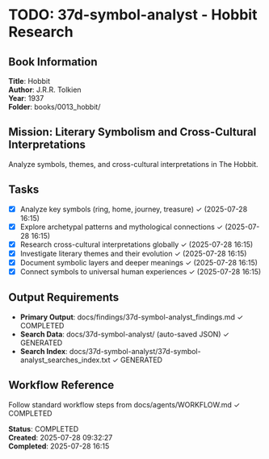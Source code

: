 # TODO: 37d-symbol-analyst - Hobbit Research

## Book Information  
**Title**: Hobbit  
**Author**: J.R.R. Tolkien  
**Year**: 1937  
**Folder**: books/0013_hobbit/

## Mission: Literary Symbolism and Cross-Cultural Interpretations
Analyze symbols, themes, and cross-cultural interpretations in The Hobbit.

## Tasks
- [x] Analyze key symbols (ring, home, journey, treasure) ✓ (2025-07-28 16:15)
- [x] Explore archetypal patterns and mythological connections ✓ (2025-07-28 16:15)
- [x] Research cross-cultural interpretations globally ✓ (2025-07-28 16:15)
- [x] Investigate literary themes and their evolution ✓ (2025-07-28 16:15)
- [x] Document symbolic layers and deeper meanings ✓ (2025-07-28 16:15)
- [x] Connect symbols to universal human experiences ✓ (2025-07-28 16:15)

## Output Requirements
- **Primary Output**: docs/findings/37d-symbol-analyst_findings.md ✓ COMPLETED
- **Search Data**: docs/37d-symbol-analyst/ (auto-saved JSON) ✓ GENERATED
- **Search Index**: docs/37d-symbol-analyst/37d-symbol-analyst_searches_index.txt ✓ GENERATED

## Workflow Reference
Follow standard workflow steps from docs/agents/WORKFLOW.md ✓ COMPLETED

**Status**: COMPLETED  
**Created**: 2025-07-28 09:32:27  
**Completed**: 2025-07-28 16:15